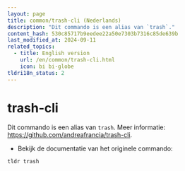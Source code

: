 ```yaml
---
layout: page
title: common/trash-cli (Nederlands)
description: "Dit commando is een alias van `trash`."
content_hash: 530c85717b9eedee22a50e7303b7316c85de639b
last_modified_at: 2024-09-11
related_topics:
  - title: English version
    url: /en/common/trash-cli.html
    icon: bi bi-globe
tldri18n_status: 2
---
```

# trash-cli

Dit commando is een alias van `trash`.
Meer informatie: <https://github.com/andreafrancia/trash-cli>.

- Bekijk de documentatie van het originele commando:

`tldr trash`
